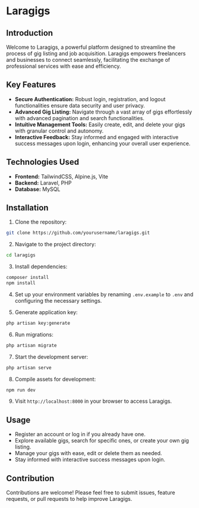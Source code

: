 # Laragigs

## Introduction

Welcome to Laragigs, a powerful platform designed to streamline the process of gig listing and job acquisition. Laragigs empowers freelancers and businesses to connect seamlessly, facilitating the exchange of professional services with ease and efficiency.

## Key Features

- **Secure Authentication:** Robust login, registration, and logout functionalities ensure data security and user privacy.
- **Advanced Gig Listing:** Navigate through a vast array of gigs effortlessly with advanced pagination and search functionalities.
- **Intuitive Management Tools:** Easily create, edit, and delete your gigs with granular control and autonomy.
- **Interactive Feedback:** Stay informed and engaged with interactive success messages upon login, enhancing your overall user experience.

## Technologies Used

- **Frontend:** TailwindCSS, Alpine.js, Vite
- **Backend:** Laravel, PHP
- **Database:** MySQL

## Installation

1. Clone the repository:

```bash
git clone https://github.com/yourusername/laragigs.git
```

2. Navigate to the project directory:

```bash
cd laragigs
```

3. Install dependencies:

```bash
composer install
npm install
```

4. Set up your environment variables by renaming `.env.example` to `.env` and configuring the necessary settings.

5. Generate application key:

```bash
php artisan key:generate
```

6. Run migrations:

```bash
php artisan migrate
```

7. Start the development server:

```bash
php artisan serve
```

8. Compile assets for development:

```bash
npm run dev
```

9. Visit `http://localhost:8000` in your browser to access Laragigs.

## Usage

- Register an account or log in if you already have one.
- Explore available gigs, search for specific ones, or create your own gig listing.
- Manage your gigs with ease, edit or delete them as needed.
- Stay informed with interactive success messages upon login.

## Contribution

Contributions are welcome! Please feel free to submit issues, feature requests, or pull requests to help improve Laragigs.
